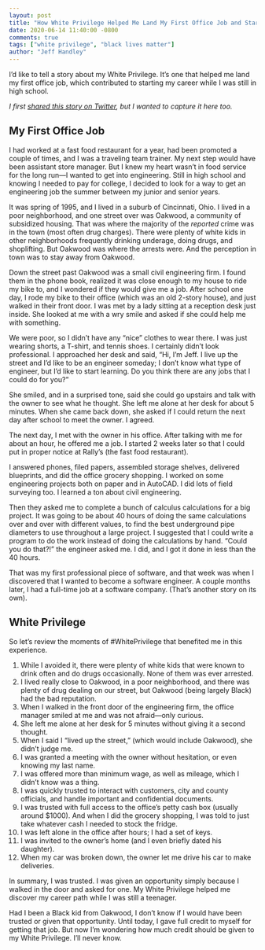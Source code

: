 ```yaml
---
layout: post
title: "How White Privilege Helped Me Land My First Office Job and Start My Career"
date: 2020-06-14 11:40:00 -0800
comments: true
tags: ["white privilege", "black lives matter"]
author: "Jeff Handley"
---
```

I’d like to tell a story about my White Privilege. It’s one that helped me land my first office job, which contributed to starting my career while I was still in high school.

_I first [shared this story on Twitter](https://twitter.com/JeffHandley/status/1272014006086070272?s=20), but I wanted to capture it here too._

## My First Office Job

I had worked at a fast food restaurant for a year, had been promoted a couple of times, and I was a traveling team trainer. My next step would have been assistant store manager. But I knew my heart wasn’t in food service for the long run—I wanted to get into engineering. Still in high school and knowing I needed to pay for college, I decided to look for a way to get an engineering job the summer between my junior and senior years.

It was spring of 1995, and I lived in a suburb of Cincinnati, Ohio. I lived in a poor neighborhood, and one street over was Oakwood, a community of subsidized housing. That was where the majority of the _reported_ crime was in the town (most often drug charges). There were plenty of white kids in other neighborhoods frequently drinking underage, doing drugs, and shoplifting. But Oakwood was where the arrests were. And the perception in town was to stay away from Oakwood.

Down the street past Oakwood was a small civil engineering firm. I found them in the phone book, realized it was close enough to my house to ride my bike to, and I wondered if they would give me a job. After school one day, I rode my bike to their office (which was an old 2-story house), and just walked in their front door. I was met by a lady sitting at a reception desk just inside. She looked at me with a wry smile and asked if she could help me with something.

We were poor, so I didn’t have any “nice” clothes to wear there. I was just wearing shorts, a T-shirt, and tennis shoes. I certainly didn’t look professional. I approached her desk and said, “Hi, I’m Jeff. I live up the street and I’d like to be an engineer someday; I don’t know what type of engineer, but I’d like to start learning. Do you think there are any jobs that I could do for you?”

She smiled, and in a surprised tone, said she could go upstairs and talk with the owner to see what he thought. She left me alone at her desk for about 5 minutes. When she came back down, she asked if I could return the next day after school to meet the owner. I agreed.

The next day, I met with the owner in his office. After talking with me for about an hour, he offered me a job. I started 2 weeks later so that I could put in proper notice at Rally’s (the fast food restaurant).

I answered phones, filed papers, assembled storage shelves, delivered blueprints, and did the office grocery shopping. I worked on some engineering projects both on paper and in AutoCAD. I did lots of field surveying too. I learned a ton about civil engineering.

Then they asked me to complete a bunch of calculus calculations for a big project. It was going to be about 40 hours of doing the same calculations over and over with different values, to find the best underground pipe diameters to use throughout a large project. I suggested that I could write a program to do the work instead of doing the calculations by hand. “Could you do that?!” the engineer asked me. I did, and I got it done in less than the 40 hours.

That was my first professional piece of software, and that week was when I discovered that I wanted to become a software engineer. A couple months later, I had a full-time job at a software company. (That’s another story on its own).

## White Privilege

So let’s review the moments of #WhitePrivilege that benefited me in this experience.

1. While I avoided it, there were plenty of white kids that were known to drink often and do drugs occasionally. None of them was ever arrested.
2. I lived really close to Oakwood, in a poor neighborhood, and there was plenty of drug dealing on our street, but Oakwood (being largely Black) had the bad reputation.
3. When I walked in the front door of the engineering firm, the office manager smiled at me and was not afraid—only curious.
4. She left me alone at her desk for 5 minutes without giving it a second thought.
5. When I said I “lived up the street,” (which would include Oakwood), she didn’t judge me.
6. I was granted a meeting with the owner without hesitation, or even knowing my last name.
7. I was offered more than minimum wage, as well as mileage, which I didn’t know was a thing.
8. I was quickly trusted to interact with customers, city and county officials, and handle important and confidential documents.
9. I was trusted with full access to the office’s petty cash box (usually around $1000). And when I did the grocery shopping, I was told to just take whatever cash I needed to stock the fridge.
10. I was left alone in the office after hours; I had a set of keys.
11. I was invited to the owner’s home (and I even briefly dated his daughter).
12. When my car was broken down, the owner let me drive his car to make deliveries.

In summary, I was trusted. I was given an opportunity simply because I walked in the door and asked for one. My White Privilege helped me discover my career path while I was still a teenager.

Had I been a Black kid from Oakwood, I don’t know if I would have been trusted or given that opportunity. Until today, I gave full credit to myself for getting that job. But now I’m wondering how much credit should be given to my White Privilege. I’ll never know.
